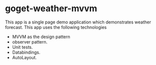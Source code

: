# goget-weather-mvvm
This app is a single page demo application which demonstrates weather forecast.
This app uses the following technologies

* MVVM as the design pattern 
* observer pattern.
* Unit tests.
* Databindings.
* AutoLayout.

